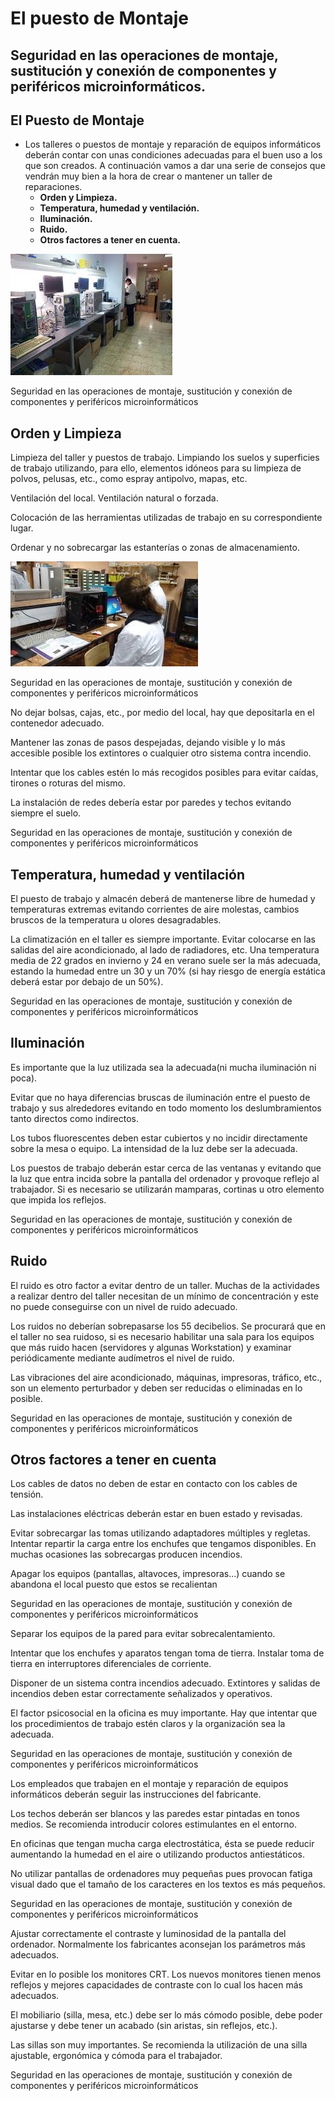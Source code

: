 # El puesto de Montaje

## Seguridad en las operaciones de montaje, sustitución y conexión de componentes y periféricos microinformáticos.

## El Puesto de Montaje

* Los talleres o puestos de montaje y reparación de equipos informáticos deberán contar con unas condiciones adecuadas para el buen uso a los que son creados\. A continuación vamos a dar una serie de consejos que vendrán muy bien a la hora de crear o mantener un taller de reparaciones\.
  * __Orden y Limpieza\.__
  * __Temperatura, humedad y ventilación\.__
  * __Iluminación\.__
  * __Ruido\.__
  * __Otros factores a tener en cuenta\.__

![](img/4_El_puesto_de_montaje0.png)

Seguridad en las operaciones de montaje, sustitución y conexión de componentes y periféricos microinformáticos

## Orden y Limpieza

Limpieza del taller y puestos de trabajo\. Limpiando los suelos y superficies de trabajo utilizando, para ello, elementos idóneos para su limpieza de polvos, pelusas, etc\., como espray antipolvo,  mapas, etc\.

Ventilación del local\. Ventilación natural o forzada\.

Colocación de las herramientas utilizadas de trabajo en su correspondiente lugar\.

Ordenar y no sobrecargar las estanterías o zonas de almacenamiento\.

![](img/4_El_puesto_de_montaje1.jpg)

Seguridad en las operaciones de montaje, sustitución y conexión de componentes y periféricos microinformáticos

No dejar bolsas, cajas, etc\., por medio del local, hay que depositarla en el contenedor adecuado\.

Mantener las zonas de pasos despejadas, dejando visible y lo más accesible posible los extintores o cualquier otro sistema contra incendio\.

Intentar que los cables estén lo más recogidos posibles para evitar caídas, tirones o roturas del mismo\.

La instalación de redes debería estar por paredes y techos evitando siempre el suelo\.

Seguridad en las operaciones de montaje, sustitución y conexión de componentes y periféricos microinformáticos

## Temperatura, humedad y ventilación

El puesto de trabajo y almacén deberá de mantenerse libre de humedad y temperaturas extremas evitando corrientes de aire molestas, cambios bruscos de la temperatura u olores desagradables\.

La climatización en el taller es siempre importante\. Evitar colocarse en las salidas del aire acondicionado, al lado de radiadores, etc\. Una temperatura media de 22 grados en invierno y 24 en verano suele ser la más adecuada, estando la humedad entre un 30 y un 70% \(si hay riesgo de energía estática deberá estar por debajo de un 50%\)\.

Seguridad en las operaciones de montaje, sustitución y conexión de componentes y periféricos microinformáticos

## Iluminación

Es importante que la luz utilizada sea la adecuada\(ni mucha iluminación ni poca\)\.

Evitar que no haya diferencias bruscas de iluminación entre el puesto de trabajo y sus alrededores evitando en todo momento los deslumbramientos tanto directos como indirectos\.

Los tubos fluorescentes deben estar cubiertos y no incidir directamente sobre la mesa o equipo\. La intensidad de la luz debe ser la adecuada\.

Los puestos de trabajo deberán estar cerca de las ventanas y evitando que la luz que entra incida sobre la pantalla del ordenador y provoque reflejo al trabajador\. Si es necesario se utilizarán mamparas, cortinas u otro elemento que impida los reflejos\.

Seguridad en las operaciones de montaje, sustitución y conexión de componentes y periféricos microinformáticos

## Ruido

El ruido es otro factor a evitar dentro de un taller\. Muchas de la actividades a realizar dentro del taller necesitan de un mínimo de concentración y este no puede conseguirse con un nivel de ruido adecuado\.

Los ruidos no deberían sobrepasarse los 55 decibelios\. Se procurará que en el taller no sea ruidoso, si es necesario habilitar una sala para los equipos que más ruido hacen \(servidores y algunas Workstation\) y examinar periódicamente mediante audímetros el nivel de ruido\.

Las vibraciones del aire acondicionado, máquinas, impresoras, tráfico, etc\., son un elemento perturbador y deben ser reducidas o eliminadas en lo posible\.

Seguridad en las operaciones de montaje, sustitución y conexión de componentes y periféricos microinformáticos

## Otros factores a tener en cuenta

Los cables de datos no deben de estar en contacto con los cables de tensión\.

Las instalaciones eléctricas deberán estar en buen estado y revisadas\.

Evitar sobrecargar las tomas utilizando adaptadores múltiples y regletas\. Intentar repartir la carga entre los enchufes que tengamos disponibles\. En muchas ocasiones las sobrecargas producen incendios\.

Apagar los equipos \(pantallas, altavoces, impresoras…\) cuando se abandona el local puesto que estos se recalientan

Seguridad en las operaciones de montaje, sustitución y conexión de componentes y periféricos microinformáticos

Separar los equipos de la pared para evitar sobrecalentamiento\.

Intentar que los enchufes y aparatos tengan toma de tierra\. Instalar toma de tierra en interruptores diferenciales de corriente\.

Disponer de un sistema contra incendios adecuado\. Extintores y salidas de incendios deben  estar correctamente señalizados y operativos\.

El factor psicosocial en la oficina es muy importante\. Hay que intentar que los procedimientos de trabajo estén claros y la organización sea la adecuada\.

Seguridad en las operaciones de montaje, sustitución y conexión de componentes y periféricos microinformáticos

Los empleados que trabajen en el montaje y reparación de equipos informáticos deberán seguir las instrucciones del fabricante\.

Los techos deberán ser blancos y las paredes estar pintadas en tonos medios\. Se recomienda introducir colores estimulantes en el entorno\.

En oficinas que tengan mucha carga electrostática, ésta se puede reducir aumentando la humedad en el aire o utilizando productos antiestáticos\.

No utilizar pantallas de ordenadores muy pequeñas pues provocan fatiga  visual dado que el tamaño de los caracteres en los textos es más pequeños\.

Seguridad en las operaciones de montaje, sustitución y conexión de componentes y periféricos microinformáticos

Ajustar correctamente el contraste y luminosidad de la pantalla del ordenador\. Normalmente los fabricantes aconsejan los parámetros más adecuados\.

Evitar en lo posible los monitores CRT\. Los nuevos monitores tienen menos reflejos  y mejores capacidades de contraste con lo cual los hacen más adecuados\.

El mobiliario \(silla, mesa, etc\.\) debe ser lo más cómodo posible, debe poder ajustarse y debe tener un acabado \(sin aristas, sin reflejos, etc\.\)\.

Las sillas son muy importantes\. Se recomienda la utilización de una silla ajustable, ergonómica y cómoda para el trabajador\.

Seguridad en las operaciones de montaje, sustitución y conexión de componentes y periféricos microinformáticos

